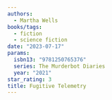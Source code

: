 ```yaml
---
authors:
  - Martha Wells
books/tags:
  - fiction
  - science fiction
date: "2023-07-17"
params:
  isbn13: "9781250765376"
  series: The Murderbot Diaries
  year: "2021"
star_rating: 3
title: Fugitive Telemetry
---
```

